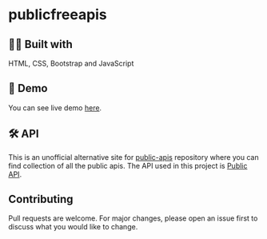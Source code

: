 # publicfreeapis


## 👨‍💻 Built with
HTML, CSS, Bootstrap and  JavaScript

## 🚀 Demo
You can see live demo [here](https://zaheer-zk.github.io/publicfreeapis/).

## 🛠 API

This is an unofficial alternative site for [public-apis](https://github.com/public-apis/public-apis) repository where you can find collection of all the public apis. The API used in this project is [Public API](https://github.com/davemachado/public-api). 

## Contributing
Pull requests are welcome. For major changes, please open an issue first to discuss what you would like to change.
